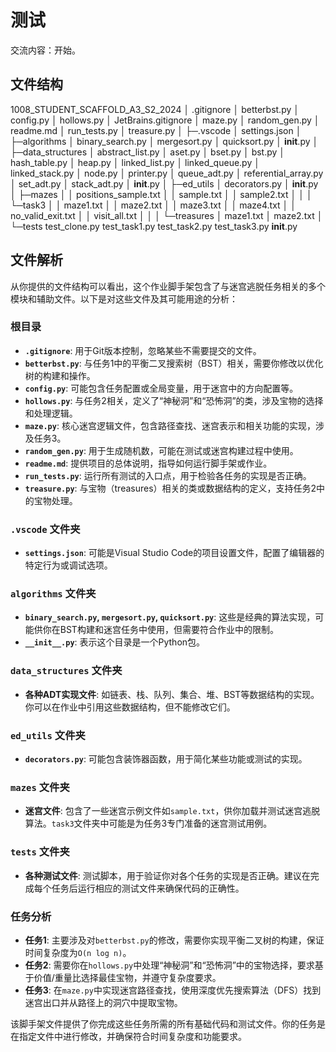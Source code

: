 # 测试

交流内容：开始。

## 文件结构

1008_STUDENT_SCAFFOLD_A3_S2_2024
│  .gitignore
│  betterbst.py
│  config.py
│  hollows.py
│  JetBrains.gitignore
│  maze.py
│  random_gen.py
│  readme.md
│  run_tests.py
│  treasure.py
│
├─.vscode
│      settings.json
│
├─algorithms
│      binary_search.py
│      mergesort.py
│      quicksort.py
│      __init__.py
│
├─data_structures
│      abstract_list.py
│      aset.py
│      bset.py
│      bst.py
│      hash_table.py
│      heap.py
│      linked_list.py
│      linked_queue.py
│      linked_stack.py
│      node.py
│      printer.py
│      queue_adt.py
│      referential_array.py
│      set_adt.py
│      stack_adt.py
│      __init__.py
│
├─ed_utils
│      decorators.py
│      __init__.py
│
├─mazes
│  │  positions_sample.txt
│  │  sample.txt
│  │  sample2.txt
│  │
│  └─task3
│      │  maze1.txt
│      │  maze2.txt
│      │  maze3.txt
│      │  maze4.txt
│      │  no_valid_exit.txt
│      │  visit_all.txt
│      │
│      └─treasures
│              maze1.txt
│              maze2.txt
│
└─tests
        test_clone.py
        test_task1.py
        test_task2.py
        test_task3.py
        __init__.py

## 文件解析

从你提供的文件结构可以看出，这个作业脚手架包含了与迷宫逃脱任务相关的多个模块和辅助文件。以下是对这些文件及其可能用途的分析：

### 根目录

- __`.gitignore`__: 用于Git版本控制，忽略某些不需要提交的文件。
- __`betterbst.py`__: 与任务1中的平衡二叉搜索树（BST）相关，需要你修改以优化树的构建和操作。
- __`config.py`__: 可能包含任务配置或全局变量，用于迷宫中的方向配置等。
- __`hollows.py`__: 与任务2相关，定义了“神秘洞”和“恐怖洞”的类，涉及宝物的选择和处理逻辑。
- __`maze.py`__: 核心迷宫逻辑文件，包含路径查找、迷宫表示和相关功能的实现，涉及任务3。
- __`random_gen.py`__: 用于生成随机数，可能在测试或迷宫构建过程中使用。
- __`readme.md`__: 提供项目的总体说明，指导如何运行脚手架或作业。
- __`run_tests.py`__: 运行所有测试的入口点，用于检验各任务的实现是否正确。
- __`treasure.py`__: 与宝物（treasures）相关的类或数据结构的定义，支持任务2中的宝物处理。

### `.vscode` 文件夹

- __`settings.json`__: 可能是Visual Studio Code的项目设置文件，配置了编辑器的特定行为或调试选项。

### `algorithms` 文件夹

- __`binary_search.py`, `mergesort.py`, `quicksort.py`__: 这些是经典的算法实现，可能供你在BST构建和迷宫任务中使用，但需要符合作业中的限制。
- __`__init__.py`__: 表示这个目录是一个Python包。

### `data_structures` 文件夹

- __各种ADT实现文件__: 如链表、栈、队列、集合、堆、BST等数据结构的实现。你可以在作业中引用这些数据结构，但不能修改它们。

### `ed_utils` 文件夹

- __`decorators.py`__: 可能包含装饰器函数，用于简化某些功能或测试的实现。

### `mazes` 文件夹

- __迷宫文件__: 包含了一些迷宫示例文件如`sample.txt`，供你加载并测试迷宫逃脱算法。`task3`文件夹中可能是为任务3专门准备的迷宫测试用例。

### `tests` 文件夹

- __各种测试文件__: 测试脚本，用于验证你对各个任务的实现是否正确。建议在完成每个任务后运行相应的测试文件来确保代码的正确性。

### 任务分析

- __任务1__: 主要涉及对`betterbst.py`的修改，需要你实现平衡二叉树的构建，保证时间复杂度为`O(n log n)`。
- __任务2__: 需要你在`hollows.py`中处理“神秘洞”和“恐怖洞”中的宝物选择，要求基于价值/重量比选择最佳宝物，并遵守复杂度要求。
- __任务3__: 在`maze.py`中实现迷宫路径查找，使用深度优先搜索算法（DFS）找到迷宫出口并从路径上的洞穴中提取宝物。

该脚手架文件提供了你完成这些任务所需的所有基础代码和测试文件。你的任务是在指定文件中进行修改，并确保符合时间复杂度和功能要求。
